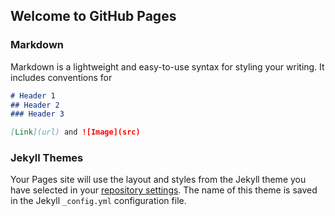 ## Welcome to GitHub Pages


### Markdown

Markdown is a lightweight and easy-to-use syntax for styling your writing. It includes conventions for

```markdown
# Header 1
## Header 2
### Header 3

[Link](url) and ![Image](src)
```

### Jekyll Themes

Your Pages site will use the layout and styles from the Jekyll theme you have selected in your [repository settings](https://github.com/ajitabala22/ajitabala22.github.io/settings). The name of this theme is saved in the Jekyll `_config.yml` configuration file.

